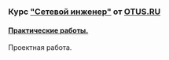 ### Курс ["Сетевой инженер"](https://otus.ru/lessons/setevoy-inzhener-basic/) от [OTUS.RU](https://otus.ru/)
#### [Практические работы.](https://github.com/AlexeY4242/-otus-networks/blob/main/labs)
Проектная работа.
